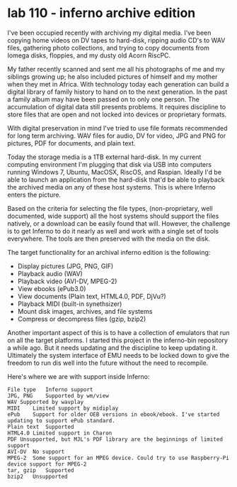lab 110 - inferno archive edition
=============

I've been occupied recently with archiving my digital media. I've been copying home videos on DV tapes to hard-disk, ripping audio CD's to WAV files, gathering photo collections, and trying to copy documents from Iomega disks, floppies, and my dusty old Acorn RiscPC.

My father recently scanned and sent me all his photographs of me and my siblings growing up; he also included pictures of himself and my mother when they met in Africa. With technology today each generation can build a digital library of family history to hand on to the next generation. In the past a family album may have been passed on to only one person. The accumulation of digital data still presents problems. It requires discipline to store files that are open and not locked into devices or proprietary formats.

With digital preservation in mind I've tried to use file formats recommended for long term archiving. WAV files for audio, DV for video, JPG and PNG for pictures, PDF for documents, and plain text.

Today the storage media is a 1TB external hard-disk. In my current computing environment I'm plugging that disk via USB into computers running Windows 7, Ubuntu, MacOSX, RiscOS, and Raspian. Ideally I'd be able to launch an application from the hard-disk that'd be able to playback the archived media on any of these host systems. This is where Inferno enters the picture.

Based on the criteria for selecting the file types, (non-proprietary, well documented, wide support) all the host systems should support the files natively, or a download can be easily found that will. However, the challenge is to get Inferno to do it nearly as well and work with a single set of tools everywhere. The tools are then preserved with the media on the disk.

The target functionality for an archival inferno edition is the following:

* Display pictures (JPG, PNG, GIF)
* Playback audio (WAV)
* Playback video (AVI-DV, MPEG-2)
* View ebooks (ePub3.0)
* View documents (Plain text, HTML4.0, PDF, DjVu?)
* Playback MIDI (built-in synethsizer)
* Mount disk images, archives, and file systems
* Compress or decompress files (gzip, bzip2)

Another important aspect of this is to have a collection of emulators that run on all the target platforms. I started this project in the inferno-bin repository a while ago. But it needs updating and the discipline to keep updating it. Ultimately the system interface of EMU needs to be locked down to give the freedom to run dis well into the future without the need to recompile.

Here's where we are with support inside Inferno:

	File type	Inferno support
	JPG, PNG	Supported by wm/view
	WAV	Supported by wavplay
	MIDI	Limited support by midiplay
	ePub	Support for older OEB versions in ebook/ebook. I've started updating to support ePub standard.
	Plain text	Supported
	HTML4.0	Limited support in Charon
	PDF	Unsupported, but MJL's PDF library are the beginnings of limited support
	AVI-DV	No support
	MPEG-2	Some support for an MPEG device. Could try to use Raspberry-Pi device support for MPEG-2
	tar, gzip	Supported
	bzip2	Unsupported

